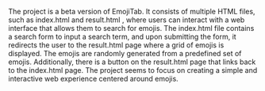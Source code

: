 The project is a beta version of EmojiTab. It consists of multiple HTML files, such as 
index.html
 and 
result.html
, where users can interact with a web interface that allows them to search for emojis. The 
index.html
 file contains a search form to input a search term, and upon submitting the form, it redirects the user to the 
result.html
 page where a grid of emojis is displayed. The emojis are randomly generated from a predefined set of emojis. Additionally, there is a button on the 
result.html
 page that links back to the 
index.html
 page. The project seems to focus on creating a simple and interactive web experience centered around emojis.